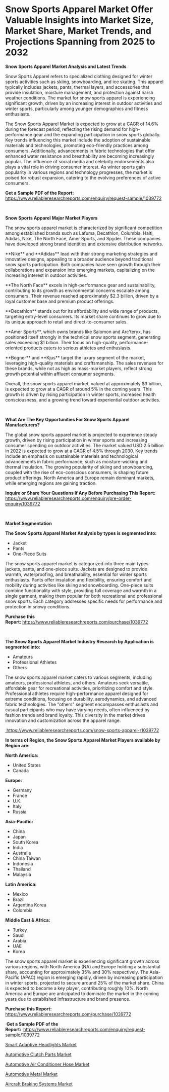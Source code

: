 <p><h1>Snow Sports Apparel Market Offer Valuable Insights into Market Size, Market Share, Market Trends, and Projections Spanning from 2025 to 2032</h1></p><p><strong>Snow Sports Apparel Market Analysis and Latest Trends</strong></p>
<p><p>Snow Sports Apparel refers to specialized clothing designed for winter sports activities such as skiing, snowboarding, and ice skating. This apparel typically includes jackets, pants, thermal layers, and accessories that provide insulation, moisture management, and protection against harsh weather conditions. The market for snow sports apparel is experiencing significant growth, driven by an increasing interest in outdoor activities and winter sports, particularly among younger demographics and fitness enthusiasts.</p><p>The Snow Sports Apparel Market is expected to grow at a CAGR of 14.6% during the forecast period, reflecting the rising demand for high-performance gear and the expanding participation in snow sports globally. Key trends influencing this market include the adoption of sustainable materials and technologies, promoting eco-friendly practices among consumers. Additionally, advancements in fabric technologies that offer enhanced water resistance and breathability are becoming increasingly popular. The influence of social media and celebrity endorsements also plays a vital role in driving consumer interest. As winter sports gain popularity in various regions and technology progresses, the market is poised for robust expansion, catering to the evolving preferences of active consumers.</p></p>
<p><strong>Get a Sample PDF of the Report:&nbsp;</strong> <a href="https://www.reliableresearchreports.com/enquiry/request-sample/1039772?utm_campaign=2104&utm_medium=2&utm_source=Github&utm_content=ia&utm_term=06022025&utm_id=snow-sports-apparel">https://www.reliableresearchreports.com/enquiry/request-sample/1039772</a></p>
<p>&nbsp;</p>
<p><strong>Snow Sports Apparel Major Market Players</strong></p>
<p><p>The snow sports apparel market is characterized by significant competition among established brands such as Lafuma, Decathlon, Columbia, Halti, Adidas, Nike, The North Face, Amer Sports, and Spyder. These companies have developed strong brand identities and extensive distribution networks.</p><p>**Nike** and **Adidas** lead with their strong marketing strategies and innovative designs, appealing to a broader audience beyond traditional snow sports participation. Both companies have seen growth through their collaborations and expansion into emerging markets, capitalizing on the increasing interest in outdoor activities.</p><p>**The North Face** excels in high-performance gear and sustainability, contributing to its growth as environmental concerns escalate among consumers. Their revenue reached approximately $2.3 billion, driven by a loyal customer base and premium product offerings.</p><p>**Decathlon** stands out for its affordability and wide range of products, targeting entry-level consumers. Its market share continues to grow due to its unique approach to retail and direct-to-consumer sales.</p><p>**Amer Sports**, which owns brands like Salomon and Arc'teryx, has positioned itself strongly in the technical snow sports segment, generating sales exceeding $1 billion. Their focus on high-quality, performance-oriented products caters to serious athletes and enthusiasts.</p><p>**Bogner** and **Kjus** target the luxury segment of the market, leveraging high-quality materials and craftsmanship. The sales revenues for these brands, while not as high as mass-market players, reflect strong growth potential within affluent consumer segments.</p><p>Overall, the snow sports apparel market, valued at approximately $3 billion, is expected to grow at a CAGR of around 5% in the coming years. This growth is driven by rising participation in winter sports, increased health consciousness, and a growing trend toward experiential outdoor activities.</p></p>
<p>&nbsp;</p>
<p><strong>What Are The Key Opportunities For Snow Sports Apparel Manufacturers?</strong></p>
<p><p>The global snow sports apparel market is projected to experience steady growth, driven by rising participation in winter sports and increasing consumer spending on outdoor activities. The market valued USD 2.5 billion in 2022 is expected to grow at a CAGR of 4.5% through 2030. Key trends include an emphasis on sustainable materials and technological advancements in fabric performance, such as moisture-wicking and thermal insulation. The growing popularity of skiing and snowboarding, coupled with the rise of eco-conscious consumers, is shaping future product offerings. North America and Europe remain dominant markets, while emerging regions are gaining traction.</p></p>
<p><strong>Inquire or Share Your Questions If Any Before Purchasing This Report:</strong> <a href="https://www.reliableresearchreports.com/enquiry/pre-order-enquiry/1039772?utm_campaign=2104&utm_medium=2&utm_source=Github&utm_content=ia&utm_term=06022025&utm_id=snow-sports-apparel">https://www.reliableresearchreports.com/enquiry/pre-order-enquiry/1039772</a></p>
<p>&nbsp;</p>
<p><strong>Market Segmentation</strong></p>
<p><strong>The Snow Sports Apparel Market Analysis by types is segmented into:</strong></p>
<p><ul><li>Jacket</li><li>Pants</li><li>One-Piece Suits</li></ul></p>
<p><p>The snow sports apparel market is categorized into three main types: jackets, pants, and one-piece suits. Jackets are designed to provide warmth, waterproofing, and breathability, essential for winter sports enthusiasts. Pants offer insulation and flexibility, ensuring comfort and mobility during activities like skiing and snowboarding. One-piece suits combine functionality with style, providing full coverage and warmth in a single garment, making them popular for both recreational and professional snow sports. Each category addresses specific needs for performance and protection in snowy conditions.</p></p>
<p><strong>Purchase this Report:&nbsp;</strong><a href="https://www.reliableresearchreports.com/purchase/1039772?utm_campaign=2104&utm_medium=2&utm_source=Github&utm_content=ia&utm_term=06022025&utm_id=snow-sports-apparel">https://www.reliableresearchreports.com/purchase/1039772</a></p>
<p>&nbsp;</p>
<p><strong>The Snow Sports Apparel Market Industry Research by Application is segmented into:</strong></p>
<p><ul><li>Amateurs</li><li>Professional Athletes</li><li>Others</li></ul></p>
<p><p>The snow sports apparel market caters to various segments, including amateurs, professional athletes, and others. Amateurs seek versatile, affordable gear for recreational activities, prioritizing comfort and style. Professional athletes require high-performance apparel designed for extreme conditions, focusing on durability, aerodynamics, and advanced fabric technologies. The "others" segment encompasses enthusiasts and casual participants who may have varying needs, often influenced by fashion trends and brand loyalty. This diversity in the market drives innovation and customization across the apparel range.</p></p>
<p><a href="https://www.reliableresearchreports.com/snow-sports-apparel-r1039772?utm_campaign=2104&utm_medium=2&utm_source=Github&utm_content=ia&utm_term=06022025&utm_id=snow-sports-apparel">&nbsp;https://www.reliableresearchreports.com/snow-sports-apparel-r1039772</a></p>
<p><strong>In terms of Region, the Snow Sports Apparel Market Players available by Region are:</strong></p>
<p>
    <p> <strong> North America: </strong>
        <ul>
            <li>United States</li>
            <li>Canada</li>
        </ul>
        </p> 
    <p> <strong> Europe: </strong>
        <ul>
            <li>Germany</li>
            <li>France</li>
            <li>U.K.</li>
            <li>Italy</li>
            <li>Russia</li>
        </ul>
        </p> 
    <p> <strong> Asia-Pacific: </strong>
        <ul>
            <li>China</li>
            <li>Japan</li>
            <li>South Korea</li>
            <li>India</li>
            <li>Australia</li>
            <li>China Taiwan</li>
            <li>Indonesia</li>
            <li>Thailand</li>
            <li>Malaysia</li>
        </ul>
        </p> 
    <p> <strong> Latin America: </strong>
        <ul>
            <li>Mexico</li>
            <li>Brazil</li>
            <li>Argentina Korea</li>
            <li>Colombia</li>
        </ul>
        </p> 
    <p> <strong> Middle East & Africa: </strong>
        <ul>
            <li>Turkey</li>
            <li>Saudi</li>
            <li>Arabia</li>
            <li>UAE</li>
            <li>Korea</li>
        </ul>
    </p>
    </p>
<p><p>The snow sports apparel market is experiencing significant growth across various regions, with North America (NA) and Europe holding a substantial share, accounting for approximately 35% and 30% respectively. The Asia-Pacific (APAC) region is emerging rapidly, driven by increasing participation in winter sports, projected to secure around 25% of the market share. China is expected to become a key player, contributing roughly 10%. North America and Europe are anticipated to dominate the market in the coming years due to established infrastructure and brand presence.</p></p>
<p><strong>Purchase this Report: </strong><a href="https://www.reliableresearchreports.com/purchase/1039772?utm_campaign=2104&utm_medium=2&utm_source=Github&utm_content=ia&utm_term=06022025&utm_id=snow-sports-apparel">https://www.reliableresearchreports.com/purchase/1039772</a></p>
<p>&nbsp;<strong>Get a Sample PDF of the Report:&nbsp;&nbsp;</strong><a href="https://www.reliableresearchreports.com/enquiry/request-sample/1039772?utm_campaign=2104&utm_medium=2&utm_source=Github&utm_content=ia&utm_term=06022025&utm_id=snow-sports-apparel">https://www.reliableresearchreports.com/enquiry/request-sample/1039772</a></p>
<p><strong></strong></p>
<p><p><a href="https://www.linkedin.com/pulse/examination-market-segmentation-smart-adaptive-headlights-0dvxe?utm_campaign=2104&utm_medium=2&utm_source=Github&utm_content=ia&utm_term=06022025&utm_id=snow-sports-apparel">Smart Adaptive Headlights Market</a></p><p><a href="https://www.linkedin.com/pulse/global-automotive-clutch-parts-market-size-trends-analysis-regional-gom6c?utm_campaign=2104&utm_medium=2&utm_source=Github&utm_content=ia&utm_term=06022025&utm_id=snow-sports-apparel">Automotive Clutch Parts Market</a></p><p><a href="https://www.linkedin.com/pulse/automotive-air-conditioner-hose-market-size-share-growth-jpvle?utm_campaign=2104&utm_medium=2&utm_source=Github&utm_content=ia&utm_term=06022025&utm_id=snow-sports-apparel">Automotive Air Conditioner Hose Market</a></p><p><a href="https://www.linkedin.com/pulse/broad-overview-automotive-metal-market-size-industry-growth-hwvec?utm_campaign=2104&utm_medium=2&utm_source=Github&utm_content=ia&utm_term=06022025&utm_id=snow-sports-apparel">Automotive Metal Market</a></p><p><a href="https://www.linkedin.com/pulse/impressive-size-global-aircraft-braking-systems-market-qfmxe?utm_campaign=2104&utm_medium=2&utm_source=Github&utm_content=ia&utm_term=06022025&utm_id=snow-sports-apparel">Aircraft Braking Systems Market</a></p></p>